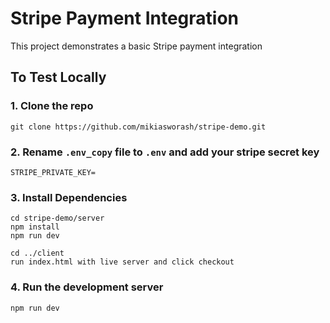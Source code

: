 # Stripe Payment Integration

This project demonstrates a basic Stripe payment integration

## To Test Locally

### 1. Clone the repo

```
git clone https://github.com/mikiasworash/stripe-demo.git
```

### 2. Rename `.env_copy` file to `.env` and add your stripe secret key

```
STRIPE_PRIVATE_KEY=
```

### 3. Install Dependencies

```
cd stripe-demo/server
npm install
npm run dev

cd ../client
run index.html with live server and click checkout

```

### 4. Run the development server

```
npm run dev
```
